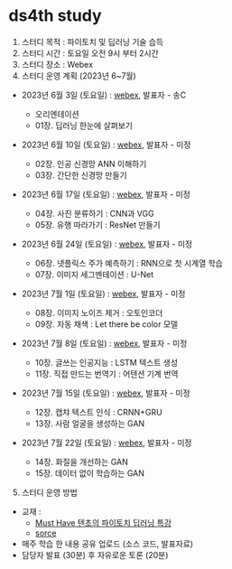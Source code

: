 # ds4th study
1) 스터디 목적 : 파이토치 및 딥러닝 기술 습득
2) 스터디 시간 : 토요일 오전 9시 부터 2시간
3) 스터디 장소 : Webex
4) 스터디 운영 계획 (2023년 6~7월)

- 2023년 6월 3일 (토요일) : [webex](), 발표자 - 송C
  - 오리엔테이션
  - 01장. 딥러닝 한눈에 살펴보기
  
- 2023년 6월 10일 (토요일) : [webex](), 발표자 - 미정
  - 02장. 인공 신경망 ANN 이해하기 
  - 03장. 간단한 신경망 만들기
  
- 2023년 6월 17일 (토요일) : [webex](), 발표자 - 미정
  - 04장. 사진 분류하기 : CNN과 VGG   
  - 05장. 유행 따라가기 : ResNet 만들기
  
- 2023년 6월 24일 (토요일) : [webex](), 발표자 - 미정
  - 06장. 넷플릭스 주가 예측하기 : RNN으로 첫 시계열 학습 
  - 07장. 이미지 세그멘테이션 : U-Net
  
- 2023년 7월 1일 (토요일) : [webex](), 발표자 - 미정
  - 08장. 이미지 노이즈 제거 : 오토인코더
  - 09장. 자동 채색 : Let there be color 모델
  
- 2023년 7월 8일 (토요일) : [webex](), 발표자 - 미정
  - 10장. 글쓰는 인공지능 : LSTM 텍스트 생성
  - 11장. 직접 만드는 번역기 : 어텐션 기계 번역
  
- 2023년 7월 15일 (토요일) : [webex](), 발표자 - 미정
  - 12장. 캡챠 텍스트 인식 : CRNN+GRU
  - 13장. 사람 얼굴을 생성하는 GAN
  
- 2023년 7월 22일 (토요일) : [webex](), 발표자 - 미정
  - 14장. 화질을 개선하는 GAN
  - 15장. 데이터 없이 학습하는 GAN  

5) 스터디 운영 방법
- 교재 : 
  - [Must Have 텐초의 파이토치 딥러닝 특강](https://www.millie.co.kr/v3/bookDetail/179572834?referrer=searchResult)
  - [sorce](https://github.com/gilbutITbook/080289)
- 매주 학습 한 내용 공유 업로드 (소스 코드, 발표자료)
- 담당자 발표 (30분) 후 자유로운 토론 (20분)
